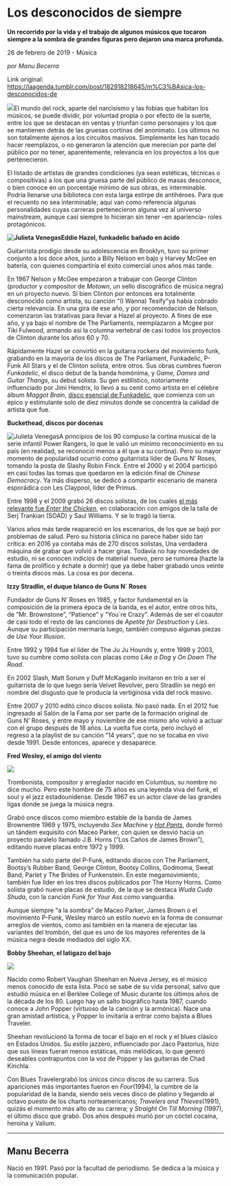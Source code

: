 # Los desconocidos de siempre

**Un recorrido por la vida y el trabajo de algunos músicos que tocaron siempre a la sombra de grandes figuras pero dejaron una marca profunda.**

26 de febrero de 2019 - Música

_por Manu Becerra_

Link original: https://laagenda.tumblr.com/post/182918218645/m%C3%BAsica-los-desconocidos-de

![](https://64.media.tumblr.com/57436aad4b7ba3892d9eb8d2764e6efe/1869f462d6ece5e9-59/s500x750/96969f5a21644ebf3d5c92af4127abd69df489df.jpg)El mundo del rock, aparte del narcisismo y las fobias que habitan los músicos, se puede dividir, por voluntad propia o por efecto de la suerte, entre los que se destacan en ventas y triunfan como personajes y los que se mantienen detrás de las gruesas cortinas del anonimato. Los últimos no son totalmente ajenos a los circuitos masivos. Simplemente les han tocado hacer reemplazos, o no generaron la atención que merecían por parte del público por no tener, aparentemente, relevancia en los proyectos a los que pertenecieron.

El listado de artistas de grandes condiciones (ya sean estéticas, técnicas o compositivas) a los que una gruesa parte del público de masas desconoce, o bien conoce en un porcentaje mínimo de sus obras, es interminable. Podría llenarse una biblioteca con esta larga estirpe de antihéroes. Para que el recuento no sea interminable, aquí van como referencia algunas personalidades cuyas carreras pertenecieron alguna vez al universo mainstream, aunque casi siempre lo hicieran sin tener –en apariencia– roles protagónicos. 

**![Julieta Venegas](https://64.media.tumblr.com/b77fb881d4f94876752e2b0c32ba649d/1869f462d6ece5e9-55/s250x400/4aefd1eed4d1c4f006ac4e788514689360efbc28.png)Eddie Hazel, funkadelic bañado en ácido**

Guitarrista prodigio desde su adolescencia en Brooklyn, tuvo su primer conjunto a los doce años, junto a Billy Nelson en bajo y Harvey McGee en batería, con quienes compartiría el éxito comercial unos años más tarde.

En 1967 Nelson y McGee empezaron a trabajar con George Clinton (productor y compositor de *Motown*, un sello discográfico de música negra) en un proyecto nuevo. Si bien Clinton por entonces era totalmente desconocido como artista, su canción “(I Wanna) Tesify”ya había cobrado cierta relevancia. En una gira de ese año, y por recomendación de Nelson, comenzaron las tratativas para llevar a Hazel al proyecto. A fines de ese año, y ya bajo el nombre de The Parliaments, reemplazaron a Mcgee por Tiki Fulwood, armando así la columna vertebral de casi todos los proyectos de Clinton durante los años 60 y 70.

Rápidamente Hazel se convirtió en la guitarra rockera del movimiento funk, grabando en la mayoría de los discos de The Parliament, Funkadelic, P-Funk All Stars y el de Clinton solista, entre otros. Sus obras cumbres fueron *Funkadelic*, el disco debut de la banda homónima, y *Game, Dames and Guitar Thangs*, su debut solista. Su gen estilístico, notoriamente influenciado por Jimi Hendrix, lo llevó a su cenit como artista en el célebre álbum *Maggot Brain*, [disco esencial de Funkadelic](https://www.youtube.com/watch?v=21sP7orRS3c), que comienza con un épico y estimulante solo de diez minutos donde se concentra la calidad de artista que fue.

**Buckethead, discos por docenas**

![Julieta Venegas](https://64.media.tumblr.com/fa1c3d81f1c6d2d7135b4862bbc24a07/1869f462d6ece5e9-09/s250x400/3ce36e6f9325e600d66a088ceb570684189169ca.jpg)A principios de los 90 compuso la cortina musical de la serie infantil Power Rangers, lo que le valió un mínimo reconocimiento en su país (en realidad, se reconoció menos a él que a su cortina). Pero su mayor momento de popularidad ocurrió como guitarrista líder de Guns N’ Roses, tomando la posta de Slashy Robin Finck. Entre el 2000 y el 2004 participó en casi todas las tomas que quedaron en la edición final de *Chinese Democracy*. Ya más disperso, se dedicó a compartir escenario de manera esporádica con Les Claypool, líder de Primus.

Entre 1998 y el 2009 grabó 26 discos solistas, de los cuales [el más relevante fue *Enter the Chicken*](https://www.youtube.com/watch?v=Fbrmjjc1zq8), en colaboración con amigos de la talla de Serj Trankian (SOAD) y Saul Williams. Y se lo tragó la tierra.

Varios años más tarde reapareció en los escenarios, de los que se bajó por problemas de salud. Pero su historia clínica no parece haber sido tan crítica: en 2016 ya contaba más de 270 discos solistas, Una verdadera máquina de grabar que volvió a hacer giras. Todavía no hay novedades de estudio, ni se conocen indicios de material nuevo, pero se rumorea (hazte la fama de prolífico y échate a dormir) que ya debe haber grabado unos veinte o treinta discos más. La cosa es por decena.

**Izzy Stradlin, el duque blanco de Guns N´ Roses**

Fundador de Guns N’ Roses en 1985, y factor fundamental en la composición de la primera época de la banda, es el autor, entre otros hits, de “Mr. Brownstone”, “Patience” y “You`re Crazy”. Además de ser el coautor de casi todo el resto de las canciones de *Apetite for Destruction* y *Lies*. Aunque su participación mermaría luego, también compuso algunas piezas de *Use Your Illusion*.

Entre 1992 y 1994 fue el líder de The Ju Ju Hounds y, entre 1998 y 2003, tuvo su cumbre como solista con placas como *Like a Dog* y *On Down The Road*.

En 2002 Slash, Matt Sorum y Duff McKaganlo invitaron en trío a ser el guitarrista de lo que luego sería Velvet Revolver, pero Stradlin se negó en nombre del disgusto que le producía la vertiginosa vida del rock masivo.




Entre 2007 y 2010 editó cinco discos solista. No pasó nada. En el 2012 fue ingresado al Salón de la Fama por ser parte de la formación original de Guns N’ Roses, y entre mayo y noviembre de ese mismo año volvió a actuar con el grupo después de 18 años. La vuelta fue corta, pero incluyó el regreso a la playlist de su canción “14 years”, que no se tocaba en vivo desde 1991. Desde entonces, aparece y desaparece.

**Fred Wesley, el amigo del viento**

![](https://64.media.tumblr.com/7e0f24c52de4219b4f2a7319f0317611/1869f462d6ece5e9-23/s400x600/c14825dd1998cfc53bcde5ebaaa6a5e038e948e7.jpg)

Trombonista, compositor y arreglador nacido en Columbus, su nombre no dice mucho. Pero este hombre de 75 años es una leyenda viva del funk, el soul y el jazz estadounidense. Desde 1967 es un actor clave de las grandes ligas donde se juega la música negra.

Grabó once discos como miembro estable de la banda de James Brownentre 1969 y 1975, incluyendo *Sex Machine* y *[Hot Pants](https://www.youtube.com/watch?v=hj0KygKaVX8)*, donde formó un tándem exquisito con Maceo Parker, con quien se desvió hacia un proyecto paralelo llamado J.B. Horns (“Los Caños de James Brown”), editando nueve placas entre 1972 y 1999.

También ha sido parte del P-Funk, editando discos con The Parliament, Bootsy’s Rubber Band, George Clinton, Bootsy Collins, Godmoma, Sweat Band, Parlet y The Brides of Funkenstein. En este megamovimiento, también fue líder en los tres discos publicados por The Horny Horns. Como solista grabó nueve placas de estudio, de la que se destaca *Wuda Cuda Shuda*, con la canción *Funk for Your Ass* como vanguardia.

Aunque siempre “a la sombra” de Maceo Parker, James Brown o el movimiento P-Funk, Wesley marcó un estilo nuevo en la forma de consumar arreglos de vientos, como así también en la manera de ejecutar las variantes del trombón, del que es uno de los mayores referentes de la música negra desde mediados del siglo XX.

**Bobby Sheehan, el latigazo del bajo**

![](https://64.media.tumblr.com/0e466109fa329a1d7c4ccee1c109d467/1869f462d6ece5e9-a2/s500x750/2103e2071afdcfec2ac8146ce63b18dd61dee6ad.jpg)

Nacido como Robert Vaughan Sheehan en Nueva Jersey, es el músico menos conocido de esta lista. Poco se sabe de su vida personal, salvo que estudió música en el Berklee College of Music durante los últimos años de la década de los 80. Luego hay un salto biográfico hasta 1987, cuando conoce a John Popper (virtuoso de la canción y la armónica). Nace una gran amistad artística, y Popper lo invitaría a entrar como bajista a Blues Traveler.

Sheehan revolucionó la forma de tocar el bajo en el rock y el blues clásico en Estados Unidos. Su estilo jazzero, influenciado por Jaco Pastorius, hizo que sus líneas fueran menos estáticas, más melódicas, lo que generó deseables contrapuntos con la voz de Popper y las guitarras de Chad Kinchla.

Con Blues Travelergrabó los únicos cinco discos de su carrera. Sus apariciones más importantes fueron en *Four*(1994), la cumbre de la popularidad de la banda, siendo seis veces disco de platino y llegando al octavo puesto de los charts norteamericanos; *Travelers and Thieves*(1991), quizás el momento más alto de su carrera; y *Straight On Till Morning* (1997), el último disco que grabó. Dos años después murió por un cóctel cocaína, heroína y Valium. 



---

 Manu Becerra
-------------

 Nació en 1991. Pasó por la facultad de periodismo. Se dedica a la música y la comunicación popular.

